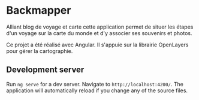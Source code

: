 # Backmapper

Alliant blog de voyage et carte cette application permet de situer les étapes d'un voyage sur la carte du monde et d'y associer ses souvenirs et photos.

Ce projet a été réalisé avec Angular.
Il s'appuie sur la librairie OpenLayers pour gérer la cartographie.

## Development server

Run `ng serve` for a dev server. Navigate to `http://localhost:4200/`. The application will automatically reload if you change any of the source files.
